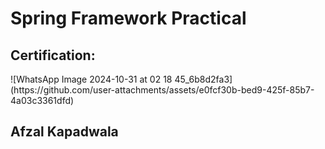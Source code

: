 <h1>Spring Framework Practical</h1>
<h2>Certification:</h2>![WhatsApp Image 2024-10-31 at 02 18 45_6b8d2fa3](https://github.com/user-attachments/assets/e0fcf30b-bed9-425f-85b7-4a03c3361dfd)
<h2>Afzal Kapadwala</h2>
